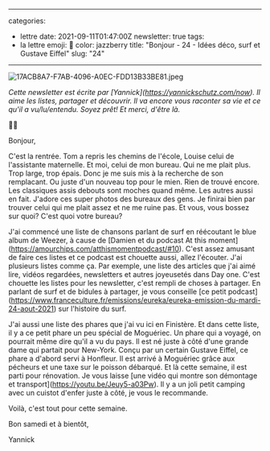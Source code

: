 
---
categories:
- lettre
date: 2021-09-11T01:47:00Z
newsletter: true
tags:
- la lettre
emoji: 💌
color: jazzberry
title: "Bonjour - 24 - Idées déco, surf et Gustave Eiffel"
slug: "24"
---
<p><img src="https://buttondown.s3.amazonaws.com/images/eed43046-96a0-40ee-8819-b13632c0e7ab.jpeg" alt="17ACB8A7-F7AB-4096-A0EC-FDD13B33BE81.jpeg"></p><p></p><p><em>Cette newsletter est écrite par [Yannick](</em><a target="_blank" rel="noopener noreferrer nofollow" href="https://yannickschutz.com/now"><em>https://yannickschutz.com/now</em></a><em>). Il aime les listes, partager et découvrir. Il va encore vous raconter sa vie et ce qu'il a vu/lu/entendu. Soyez prêt! Et merci, d'être là.</em></p><p>👋🏻</p><p>Bonjour,</p><p>C'est la rentrée. Tom a repris les chemins de l'école, Louise celui de l'assistante maternelle. Et moi, celui de mon bureau. Qui ne me plait plus. Trop large, trop épais. Donc je me suis mis à la recherche de son remplacant. Ou juste d'un nouveau top pour le mien. Rien de trouvé encore. Les classiques assis debouts sont moches quand même. Les autres aussi en fait. J'adore ces super photos des bureaux des gens. Je finirai bien par trouver celui qui me plait assez et ne me ruine pas. Et vous, vous bossez sur quoi? C'est quoi votre bureau?</p><p>J'ai commencé une liste de chansons parlant de surf en réécoutant le blue album de Weezer, à cause de [Damien et du podcast At this moment](<a target="_blank" rel="noopener noreferrer nofollow" href="https://amourchips.com/atthismomentpodcast/#10">https://amourchips.com/atthismomentpodcast/#10</a>). C'est assez amusant de faire ces listes et ce podcast est chouette aussi, allez l'écouter. J'ai plusieurs listes comme ça. Par exemple, une liste des articles que j'ai aimé lire, vidéos regardées, newsletters et autres joyeusetés dans Day one. C'est chouette les listes pour les newsletter, c'est rempli de choses à partager. En parlant de surf et de bidules à partager, je vous conseille [ce petit podcast](<a target="_blank" rel="noopener noreferrer nofollow" href="https://www.franceculture.fr/emissions/eureka/eureka-emission-du-mardi-24-aout-2021">https://www.franceculture.fr/emissions/eureka/eureka-emission-du-mardi-24-aout-2021</a>) sur l'histoire du surf. </p><p>J'ai aussi une liste des phares que j'ai vu ici en Finistère. Et dans cette liste, il y a ce petit phare un peu spécial de Moguériec. Un phare qui a voyagé, on pourrait même dire qu'il a vu du pays. Il est né juste à côté d'une grande dame qui partait pour New-York. Conçu par un certain Gustave Eiffel, ce phare a d'abord servi à Honfleur. Il est arrivé à Moguériec grâce aux pécheurs et une taxe sur le poisson débarqué. Et là cette semaine, il est parti pour rénovation. Je vous laisse [une vidéo qui montre son démontage et transport](<a target="_blank" rel="noopener noreferrer nofollow" href="https://youtu.be/Jeuy5-a03Pw">https://youtu.be/Jeuy5-a03Pw</a>). Il y a un joli petit camping avec un cuistot d'enfer juste à côté, je vous le recommande.</p><p>Voilà, c'est tout pour cette semaine.</p><p>Bon samedi et à bientôt,</p><p>Yannick</p>
